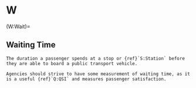 # W

(W:Wait)=
## Waiting Time

```{tabbed} Definition
The duration a passenger spends at a stop or {ref}`S:Station` before they are able to board a public transport vehicle.

Agencies should strive to have some measurement of waiting time, as it is a useful {ref}`Q:QSI` and measures passenger satisfaction.
```
